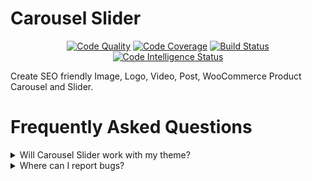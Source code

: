 # Carousel Slider

<p align="center">
<a href="https://wordpress.org/plugins/carousel-slider"><img src="https://scrutinizer-ci.com/g/sayful1/carousel-slider/badges/quality-score.png?b=main" alt="Code Quality"></a>
<a href="https://wordpress.org/plugins/carousel-slider"><img src="https://scrutinizer-ci.com/g/sayful1/carousel-slider/badges/coverage.png?b=main" alt="Code Coverage"></a>
<a href="https://wordpress.org/plugins/carousel-slider"><img src="https://scrutinizer-ci.com/g/sayful1/carousel-slider/badges/build.png?b=main" alt="Build Status"></a>
<a href="https://wordpress.org/plugins/carousel-slider"><img src="https://scrutinizer-ci.com/g/sayful1/carousel-slider/badges/code-intelligence.svg?b=main" alt="Code Intelligence Status"></a>
</p>

Create SEO friendly Image, Logo, Video, Post, WooCommerce Product Carousel and Slider.

# Frequently Asked Questions

<details>
<summary>Will Carousel Slider work with my theme?</summary>

Yes! Carousel Slider will work with any theme but may require some additional styling. There are thousands of WordPress
themes on web. So it is not possible to match style with every theme.
</details>

<details>
<summary>Where can I report bugs?</summary>

Report bugs on
the [Carousel Slider GitHub repository](https://github.com/sayful1/carousel-slider/issues?utm_medium=referral&utm_source=wordpress.org&utm_campaign=wp_org_repo_listing)
. You can also notify us via our support forum – be sure to search the forums to confirm that the error has not already
been reported.
</details>
